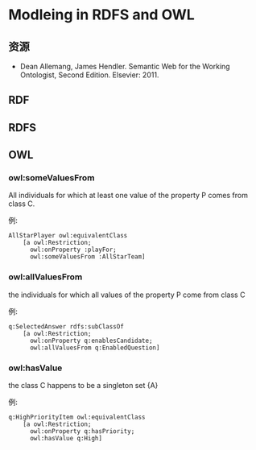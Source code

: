 # Modleing in RDFS and OWL

## 资源

- Dean Allemang, James Hendler. Semantic Web for the Working Ontologist, Second Edition. Elsevier: 2011.



## RDF


## RDFS


## OWL

### owl:someValuesFrom

All individuals for which at least one value of the property P comes from class C.

例:

```
AllStarPlayer owl:equivalentClass
    [a owl:Restriction;
      owl:onProperty :playFor;
      owl:someValuesFrom :AllStarTeam]
```

### owl:allValuesFrom

the individuals for which all values of the property P come from class C

例:

```
q:SelectedAnswer rdfs:subClassOf
    [a owl:Restriction;
      owl:onProperty q:enablesCandidate;
      owl:allValuesFrom q:EnabledQuestion]
```

### owl:hasValue

the class C happens to be a singleton set {A}

例:

```
q:HighPriorityItem owl:equivalentClass
    [a owl:Restriction;
      owl:onProperty q:hasPriority;
      owl:hasValue q:High]
```
